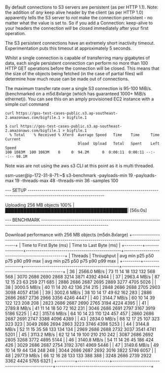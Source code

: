 
By default connections to S3 servers are persistent (as per HTTP 1.1).
Note: the addition of *any* keep alive header by the client (as per HTTP 1.0) apparently tells the S3 server to
*not* make the connection persistent - no matter what the value is set to. So if you add a Connection: keep-alive
to your headers the connection *will* be closed immediately after your first operation.

The S3 persistent connections have an extremely short inactivity timeout.
Experimentation puts this timeout at approximately 5 seconds.

Whilst a single connection is capable of transferring many gigabytes of data, each single persistent connection
can perform no more than 100 HTTP GET operations before the connection will be closed. This means that
the size of the objects being fetched (in the case of partial files) will determine how much reuse can be
made out of connections.

The maximum transfer rate over a single S3 connection is 95-100 MiB/s.
(benchmarked on a m5d.8xlarge (which has guaranteed 1000+ MiB/s ethernet)). You can see this on an amply provisioned EC2 instance with
a simple curl command

`curl https://gos-test-cases-public.s3.ap-southeast-2.amazonaws.com/bigfile.1 > bigfile.1`

```
$ curl https://gos-test-cases-public.s3.ap-southeast-2.amazonaws.com/bigfile.1 > bigfile.1
  % Total    % Received % Xferd  Average Speed   Time    Time     Time  Current
                                 Dload  Upload   Total   Spent    Left  Speed
100 1083M  100 1083M    0     0  94.2M      0  0:00:11  0:00:11 --:--:-- 98.1M
```

Note was are not using the aws s3 CLI at this point as it is multi threaded.




ssm-user@ip-172-31-8-71:~$ s3-benchmark -payloads-min 19 -payloads-max 19 -threads-max 48 -threads-min 36 -samples 100

--- SETUP --------------------------------------------------------------------------------------------------------------------

Uploading 256 MB objects
 100% |████████████████████████████████████████|  [56s:0s]

--- BENCHMARK ----------------------------------------------------------------------------------------------------------------

Download performance with 256 MB objects (m5dn.8xlarge)
                           +-------------------------------------------------------------------------------------------------+
                           |            Time to First Byte (ms)             |            Time to Last Byte (ms)              |
+---------+----------------+------------------------------------------------+------------------------------------------------+
| Threads |     Throughput |  avg   min   p25   p50   p75   p90   p99   max |  avg   min   p25   p50   p75   p90   p99   max |
+---------+----------------+------------------------------------------------+------------------------------------------------+
|      36 |    2566.0 MB/s |   73    11    14    18   132   132   568   568 | 3070  2686  2690  2868  3214  3871  4392  4944 |
|      37 |    2963.4 MB/s |   87    12    15    23    63   259   271   685 | 2886  2686  2687  2695  2889  3277  4705  5026 |
|      38 |    3000.5 MB/s |   40    11    14    20    42   136   214   215 | 2848  2686  2688  2705  2903  3098  4057  4136 |
|      39 |    3002.6 MB/s |   38    10    14    17    49    62   162   283 | 2886  2686  2687  2736  2966  3356  4246  4447 |
|      40 |    3144.7 MB/s |   60    10    14    39   122   123   208   208 | 2823  2686  2687  2690  2765  3194  4224  4395 |
|      41 |    2789.8 MB/s |   41    11    14    18    50    72   162   231 | 3046  2686  2691  2797  3167  3919  5186  5225 |
|      42 |    3157.6 MB/s |   64    10    14    23   110   124   457   457 | 2860  2686  2687  2691  2747  3388  4096  4389 |
|      43 |    2834.0 MB/s |   88    12    17    25   107   323   323   323 | 3049  2686  2694  2863  3223  3746  4398  5253 |
|      44 |    3144.8 MB/s |   52    11    15    35    58   133   134   134 | 2969  2686  2688  2732  3037  3541  4741  5201 |
|      45 |    3113.2 MB/s |   62    12    14    19   100   210   210   242 | 3087  2686  2692  2805  3268  3772  4895  5144 |
|      46 |    3140.8 MB/s |   54    11    14    26    45   186   424   426 | 3029  2686  2687  2754  3192  3761  4969  5446 |
|      47 |    3149.6 MB/s |   49    10    14    19    44   134   248   248 | 3044  2686  2687  2692  3016  3822  5746  6057 |
|      48 |    2977.9 MB/s |   66    12    16    28   133   133   388   388 | 3248  2686  2739  2922  3362  4424  5765  6321 |
+---------+----------------+------------------------------------------------+------------------------------------------------+
